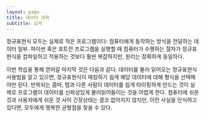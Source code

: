 ```yaml
---
layout: page
title: 데이터 과학
subtitle: 요약
---
```


정규표현식 모두는 실제로 작은 프로그램이다: 컴퓨터에게 동작하는 방식을 전달하는 데이터 일부. 파이썬 혹은 포트란 프로그램을 실행할 때 컴퓨터가 수행하는 절차가 정규표현식을 컴파일하고 적용하는 것보다 훨씬 복잡하지만, 원리는 정확하게 동일하다.

이번 학습을 통해 얻어갈 마지막 것은 다음과 같다.
데이터를 불러 읽어오는 정규표현식 사용법을 알고 있으면, 
정규표현식이 매칭하기 쉽게 해당 데이터에 대해 형식을 선택해야만 된다.
반복되는 콤마, 탭과 다른 사람이 데이터를 쉽게 타이핑하게 만드는 것이 실제로  프로그램이 데이터를 신뢰성있게 불러읽어들이는 것을 어렵게 한다. 컴퓨터에 쉬운 것과 사용자에게 쉬운 것 사이 긴장상태는 결코 없어지지 않지만, 이런 사실을 인식하고 있다면, 모두에게 행복한 균형점을 찾을 수 있다.
